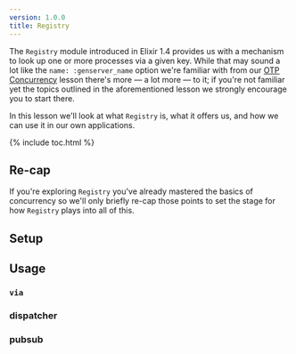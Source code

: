 ```yaml
---
version: 1.0.0
title: Registry
---
```


The `Registry` module introduced in Elixir 1.4 provides us with a mechanism to look up one or more processes via a given key.  While that may sound a lot like the `name: :genserver_name` option we're familiar with from our [OTP Concurrency](/lessons/advanced/otp-concurrency) lesson there's more — a lot more — to it; if you're not familiar yet the topics outlined in the aforementioned lesson we strongly encourage you to start there.

In this lesson we'll look at what `Registry` is, what it offers us, and how we can use it in our own applications.

{% include toc.html %}

## Re-cap

If you're exploring `Registry` you've already mastered the basics of concurrency so we'll only briefly re-cap those points to set the stage for how `Registry` plays into all of this.



## Setup

## Usage

### `via`

### dispatcher

### pubsub